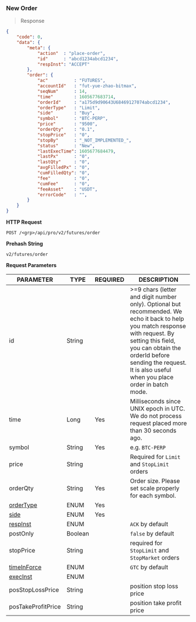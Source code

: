 ### New Order 

> Response

```json
{
    "code": 0,
    "data": {
        "meta": {
            "action"  : "place-order",
            "id"      : "abcd1234abcd1234",
            "respInst": "ACCEPT"
        },
        "order": {
            "ac"          : "FUTURES",
            "accountId"   : "fut-yue-zhao-bitmax",
            "seqNum"      : 14,
            "time"        : 1605677683714,
            "orderId"     : "a175d9d90643U68469127074abcd1234",
            "orderType"   : "Limit",
            "side"        : "Buy",
            "symbol"      : "BTC-PERP",
            "price"       : "9500",
            "orderQty"    : "0.1",
            "stopPrice"   : "0",
            "stopBy"      : "_NOT_IMPLEMENTED_",
            "status"      : "New",
            "lastExecTime": 1605677684479,
            "lastPx"      : "0",
            "lastQty"     : "0",
            "avgFilledPx" : "0",
            "cumFilledQty": "0",
            "fee"         : "0",
            "cumFee"      : "0",
            "feeAsset"    : "USDT",
            "errorCode"   : "",
        }
    }
}
```

**HTTP Request**

<!-- 
@binance POST /fapi/v1/order
@bybit   POST /v2/private/order/create
@OKEx    POST /api/swap/v3/order
-->

`POST /<grp>/api/pro/v2/futures/order`

**Prehash String**

`v2/futures/order`

**Request Parameters**

PARAMETER                                   | TYPE      | REQUIRED | DESCRIPTION
------------------------------------------- |---------- | -------- | ---------------
id                                          | String    |          | >=9 chars (letter and digit number only). Optional but recommended. We echo it back to help you match response with request. By setting this field, you can obtain the orderId before sending the request. It is also useful when you place order in batch mode.
time                                        | Long      | Yes      | Milliseconds since UNIX epoch in UTC. We do not process request placed more than 30 seconds ago.
symbol                                      | String    | Yes      | e.g. `BTC-PERP`
price                                       | String    |          | Required for `Limit` and `StopLimit` orders
orderQty                                    | String    | Yes      | Order size. Please set scale properly for each symbol.
[orderType](#order-type-ordertype)          | ENUM      | Yes      | 
[side](#side-side)                          | ENUM      | Yes      |
[respInst](#response-type-respinst)         | ENUM      |          | `ACK` by default
postOnly                                    | Boolean   |          | `false` by default
stopPrice                                   | String    |          | required for `StopLimit` and `StopMarket` orders
[timeInForce](#time-in-force-timeinforce)   | ENUM      |          | `GTC` by default
[execInst](#execution-instruction-execinst) | ENUM      |          | 
posStopLossPrice                            | String    |          | position stop loss price
posTakeProfitPrice                          | String    |          | position take profit price


